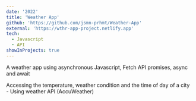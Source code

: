 ```yaml
---
date: '2022'
title: 'Weather App'
github: 'https://github.com/jsmn-prhmt/Weather-App'
external: 'https://wthr-app-project.netlify.app'
tech:
  - Javascript
  - API
showInProjects: true
---
```


A weather app using asynchronous Javascript, Fetch API promises, async and await

Accessing the temperature, weather condition and the time of day of a city - Using weather API (AccuWeather)